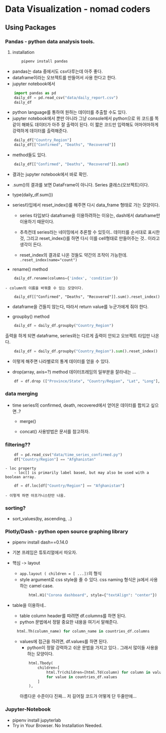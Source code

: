 # Data Visualization - nomad coders

## Using Packages

### Pandas - python data analysis tools.

1. installation
   ```sh
       pipenv install pandas
   ```

- pandas는 data 중에서도 csv다루는데 아주 좋다.
- dataframe이라는 오브젝트를 만들어서 사용 한다고 한다.
- jupyter notebook에서

```python
    import pandas as pd
    daily_df = pd.read_csv("data/daily_report.csv")
    daily_df
```

- python language를 통하여 원하는 데이터를 추출할 수도 있다.
- jupyter notebook에서 뿐만 아니라 그냥 console에서 python으로 위 코드를 똑같이 해봐도 데이터가 아주 잘 출력이 된다.
  이 짧은 코드만 입력해도 어마어마하게 강력하게 데이터를 출력해준다.

```python
    daily_df["Country_Region"]
    daily_df[["Confirmed", "Deaths", "Recovered"]]
```

- method들도 있다.

```python
    daily_df[["Confirmed", "Deaths", "Recovered"]].sum()
```

- 결과는 jupyter notebook에서 바로 확인.
- .sum()의 결과를 보면 DataFrame이 아니다. Series 클래스(오브젝트)이다.
- type(daily_df.sum())
- series타입에서 reset_index()를 해주면 다시 data_frame 형태로 가는 모양이다.

  - series 타입보다 dataframe을 이용하려하는 이유는, dash에서 dataframe만 이용하기 때문이다.

  - 추측컨데 series라는 네이밍에서 추론할 수 있듯이.. 데이터를 순서대로 표시한 것, 그리고 reset_index()를 하면 다시 이를 cell형태로 만들어주는 것.. 이라고 생각이 든다.
  - reset_index의 결과로 나온 것들도 약간의 조작이 가능한데.
    <code>.reset_index(name="count")</code>

- rename() method

```python
    daily_df.rename(columns={'index', 'condition'})
```

    - column의 이름을 바꿔줄 수 있는 모양이다.

```
    daily_df[["Confirmed", "Deaths", "Recovered"]].sum().reset_index()
```

- dataframe을 건들지 않는다, 따라서 return value를 누군가에게 줘야 한다.

- groupby() method

```python
    daily_df = daily_df.groupby("Country_Region")
```

출력을 하게 되면 dataframe, series와는 다르게 출력이 안되고 오브젝트 타입만 나온다.

```python
    daily_df = daily_df.groupby("Country_Region").sum().reset_index()
```

- 이렇게 해주면 나라별로의 통계 데이터를 얻을 수 있다.

- drop(array, axis=?) method
  데이터프레임의 일부분을 잘라내는 ...

```python
    df = df.drop (["Province/State", "Country/Region", "Lat", "Long"], axis=1)
```

### data merging

- time series의 confirmed, death, recovered에서 얻어온 데이터를 합치고 싶으면..?

  - merge()

  - concat()
    사용방법은 문서를 참고하자.

### filtering??

```python
    df = pd.read_csv("data/time_series_confirmed.py")
    df["Country/Region"] == "Afghanistan"
```

    - loc property
        - loc[] is primarily label based, but may also be used with a boolean array.

```python
    df = df.loc[df["Country/Region"] == "Afghanistan"]
```

    - 이렇게 하면 아프가니스탄만 나옴.

### sorting?

- sort_values(by, ascending, ..)

### Plotly/Dash - python open source graphing library

- pipenv install dash==0.14.0

- 기본 프레임은 튜토리얼에서 따오자.
- 핵심 -> layout
  - <code>app.layout ( children = [ ...])</code>의 형식
  - style argument로 css style을 줄 수 있다. css naming 형식은 js에서 사용하는 camel case.
    ```python
        html.H1("Corona dashboard", style={"textAlign": "center"})
    ```
- table을 이용하네..

  - table column header를 따려면 df.columns를 하면 된다.
  - python 문법에서 정말 중요한 내용을 여기서 말해준다.

  ```python
    html.Th(column_name) for column_name in countries_df.columns
  ```

  - values에 접근을 하려면, df.values를 하면 된다.
    - python이 정말 강력하고 쉬운 문법을 가지고 있다.. 그래서 많이들 사용을 하는 모양이다.
    ```python
        html.Tbody(
            children=[
                html.Tr(children=[html.Td(column) for column in value])
                for value in countries_df.values
            ]
        ),
    ```
    아름다운 수준이다 진짜... 저 길어질 코드가 어떻게 단 두줄만에...

### Jupyter-Notebook

- pipenv install jupyterlab
- Try in Your Browser. No Installation Needed.

```

```
